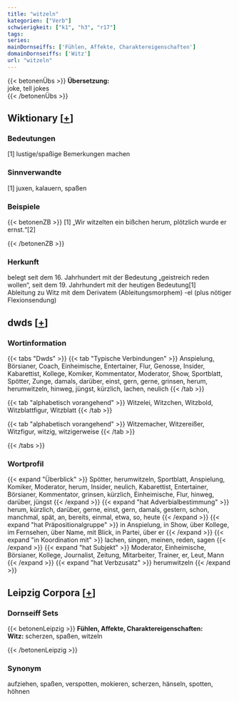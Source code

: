 ```yaml
---
title: "witzeln"
kategorien: ["Verb"]
schwierigkeit: ["k1", "h3", "r17"]
tags:
series:
mainDornseiffs: ['Fühlen, Affekte, Charaktereigenschaften']
domainDornseiffs: ['Witz']
url: "witzeln"
---
```


{{< betonenÜbs >}}
**Übersetzung:**  
joke, tell  jokes  
{{< /betonenÜbs >}}

## Wiktionary [[+](https://de.wiktionary.org/wiki/witzeln)]

### Bedeutungen
[1] lustige/spaßige Bemerkungen machen  

### Sinnverwandte
[1] juxen, kalauern, spaßen  

### Beispiele
{{< betonenZB >}}
[1] „Wir witzelten ein bißchen herum, plötzlich wurde er ernst.“[2]  

{{< /betonenZB >}}
### Herkunft
belegt seit dem 16. Jahrhundert mit der Bedeutung „geistreich reden wollen“, seit dem 19. Jahrhundert mit der heutigen Bedeutung[1]  
Ableitung zu Witz mit dem Derivatem (Ableitungsmorphem) -el (plus nötiger Flexionsendung)  



## dwds [[+](https://www.dwds.de/wb/witzeln)]

### Wortinformation
{{< tabs "Dwds" >}}
{{< tab "Typische Verbindungen" >}}
Anspielung, Börsianer, Coach, Einheimische, Entertainer, Flur, Genosse, Insider, Kabarettist, Kollege, Komiker, Kommentator, Moderator, Show, Sportblatt, Spötter, Zunge, damals, darüber, einst, gern, gerne, grinsen, herum, herumwitzeln, hinweg, jüngst, kürzlich, lachen, neulich
{{< /tab >}}

{{< tab "alphabetisch vorangehend" >}}
Witzelei, Witzchen, Witzbold, Witzblattfigur, Witzblatt
{{< /tab >}}

{{< tab "alphabetisch vorangehend" >}}
Witzemacher, Witzereißer, Witzfigur, witzig, witzigerweise
{{< /tab >}}

{{< /tabs >}}

### Wortprofil
{{< expand "Überblick" >}} Spötter, herumwitzeln, Sportblatt, Anspielung, Komiker, Moderator, herum, Insider, neulich, Kabarettist, Entertainer, Börsianer, Kommentator, grinsen, kürzlich, Einheimische, Flur, hinweg, darüber, jüngst {{< /expand >}}
{{< expand "hat Adverbialbestimmung" >}} herum, kürzlich, darüber, gerne, einst, gern, damals, gestern, schon, manchmal, spät, an, bereits, einmal, etwa, so, heute {{< /expand >}}
{{< expand "hat Präpositionalgruppe" >}} in Anspielung, in Show, über Kollege, im Fernsehen, über Name, mit Blick, in Partei, über er {{< /expand >}}
{{< expand "in Koordination mit" >}} lachen, singen, meinen, reden, sagen {{< /expand >}}
{{< expand "hat Subjekt" >}} Moderator, Einheimische, Börsianer, Kollege, Journalist, Zeitung, Mitarbeiter, Trainer, er, Leut, Mann {{< /expand >}}
{{< expand "hat Verbzusatz" >}} herumwitzeln {{< /expand >}}

## Leipzig Corpora [[+](https://corpora.uni-leipzig.de/en/res?word=witzeln&corpusId=deu_newscrawl-public_2018)]

### Dornseiff Sets
{{< betonenLeipzig >}}
**Fühlen, Affekte, Charaktereigenschaften:**  
**Witz:** scherzen, spaßen, witzeln  

{{< /betonenLeipzig >}}

### Synonym
aufziehen, spaßen, verspotten, mokieren, scherzen, hänseln, spotten, höhnen

